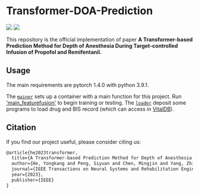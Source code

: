 # Transformer-DOA-Prediction

[![](https://img.shields.io/badge/Paper-arXiv-red?style=plastic&logo=arXiv&logoColor=red)](https://arxiv.org/abs/2308.01929)
[![](https://img.shields.io/badge/Paper-IEEE-blue?style=plastic&logo=adobeacrobatreader&logoColor=blue)](https://ieeexplore.ieee.org/abstract/document/10218321)

This repository is the official implementation of paper **A Transformer-based Prediction Method for Depth of Anesthesia During Target-controlled Infusion of Propofol  and Remifentanil.**






## Usage

The main requirements are pytorch 1.4.0 with python 3.9.1.

The [`mainer`](mainer) sets up a container with a main function for this project. Run ['main_featurefusion'](mainer/main_featurefusion.py) to begin training or testing.
The [`loader`](loader) deposit some programs to load drug and BIS record (which can access in [VitalDB](https://vitaldb.net/)). 


## Citation

If you find our project useful, please consider citing us:

```tex
@article{he2023transformer,
  title={A Transformer-based Prediction Method for Depth of Anesthesia During Target-controlled Infusion of Propofol and Remifentanil},
  author={He, Yongkang and Peng, Siyuan and Chen, Mingjin and Yang, Zhijing and Chen, Yuanhui},
  journal={IEEE Transactions on Neural Systems and Rehabilitation Engineering},
  year={2023},
  publisher={IEEE}
}
```
